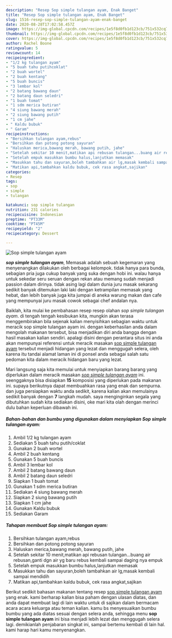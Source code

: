 ```yaml
---
description: "Resep Sop simple tulangan ayam, Enak Banget"
title: "Resep Sop simple tulangan ayam, Enak Banget"
slug: 1516-resep-sop-simple-tulangan-ayam-enak-banget
date: 2020-08-28T17:02:58.457Z
image: https://img-global.cpcdn.com/recipes/1e5f8d0fb1d123cb/751x532cq70/sop-simple-tulangan-ayam-foto-resep-utama.jpg
thumbnail: https://img-global.cpcdn.com/recipes/1e5f8d0fb1d123cb/751x532cq70/sop-simple-tulangan-ayam-foto-resep-utama.jpg
cover: https://img-global.cpcdn.com/recipes/1e5f8d0fb1d123cb/751x532cq70/sop-simple-tulangan-ayam-foto-resep-utama.jpg
author: Rachel Boone
ratingvalue: 5
reviewcount: 14
recipeingredient:
- "1/2 kg tulangan ayam"
- "5 buah tahu putihcoklat"
- "2 buah wortel"
- "2 buah kentang"
- "5 buah buncis"
- "3 lembar kol"
- "2 batang bawang daun"
- "2 batang daun seledri"
- "1 buah tomat"
- "1 sdm merica butiran"
- "4 siung bawang merah"
- "2 siung bawang putih"
- "1 cm jahe"
- " Kaldu bubuk"
- " Garam"
recipeinstructions:
- "Bersihkan tulangan ayam,rebus"
- "Bersihkan dan potong potong sayuran"
- "Haluskan merica,bawang merah, bawang putih, jahe"
- "Setelah sekitar 10 menit,matikan api rebusan tulangan...buang air rebusan,ganti dgn air yg baru rebus kembali sampai daging nya empuk"
- "Setelah empuk masukkan bumbu halus,lanjutkan memasak"
- "Masukkan tahu dan sayuran,boleh tambahkan air lg,masak kembali sampai mendidih"
- "Matikan api,tambahkan kaldu bubuk, cek rasa angkat,sajikan"
categories:
- Resep
tags:
- sop
- simple
- tulangan

katakunci: sop simple tulangan 
nutrition: 231 calories
recipecuisine: Indonesian
preptime: "PT33M"
cooktime: "PT45M"
recipeyield: "2"
recipecategory: Dessert

---
```



![Sop simple tulangan ayam](https://img-global.cpcdn.com/recipes/1e5f8d0fb1d123cb/751x532cq70/sop-simple-tulangan-ayam-foto-resep-utama.jpg)

<b><i>sop simple tulangan ayam</i></b>, Memasak adalah sebuah kegemaran yang menyenangkan dilakukan oleh berbagai kelompok. tidak hanya para bunda, sebagian pria juga cukup banyak yang suka dengan hobi ini. walau hanya untuk sekedar seru seruan dengan rekan atau memang sudah menjadi passion dalam dirinya. tidak asing lagi dalam dunia juru masak sekarang sedikit banyak ditemukan laki laki dengan ketrampilan memasak yang hebat, dan lebih banyak juga kita jumpai di aneka warung makan dan cafe yang mempunyai juru masak cowok sebagai chef andalan nya.



Baiklah, kita mulai ke pembahasan resep resep olahan <i>sop simple tulangan ayam</i>. di tengah tengah kesibukan kita, mungkin akan terasa menggembirakan bila sejenak kalian menyisihkan sebagian waktu untuk meracik sop simple tulangan ayam ini. dengan keberhasilan anda dalam mengolah makanan tersebut, bisa menjadikan diri anda bangga dengan hasil masakan kalian sendiri. apalagi disini dengan perantara situs ini anda akan mempunyai referensi untuk meracik masakan <u>sop simple tulangan ayam</u> tersebut menjadi hidangan yang lezat dan menggugah selera, oleh karena itu tandai alamat laman ini di ponsel anda sebagai salah satu pedoman kita dalam meracik hidangan baru yang lezat.


Mari langsung saja kita memulai untuk menyiapkan barang barang yang diperlukan dalam meracik masakan <u><i>sop simple tulangan ayam</i></u> ini. seenggaknya bisa disiapkan <b>15</b> komposisi yang diperlukan pada makanan ini. supaya berikutnya dapat membuahkan rasa yang enak dan sempurna. dan juga persiapkan waktu anda sedikit, karena kalian akan memulainya sedikit banyak dengan <b>7</b> langkah mudah. saya menginginkan segala yang dibutuhkan sudah kita sediakan disini, oke mari kita olah dengan merinci dulu bahan keperluan dibawah ini.

<!--inarticleads1-->

##### Bahan-bahan dan bumbu yang digunakan dalam menyiapkan Sop simple tulangan ayam:

1. Ambil 1/2 kg tulangan ayam
1. Sediakan 5 buah tahu putih/coklat
1. Gunakan 2 buah wortel
1. Ambil 2 buah kentang
1. Gunakan 5 buah buncis
1. Ambil 3 lembar kol
1. Ambil 2 batang bawang daun
1. Ambil 2 batang daun seledri
1. Siapkan 1 buah tomat
1. Gunakan 1 sdm merica butiran
1. Sediakan 4 siung bawang merah
1. Siapkan 2 siung bawang putih
1. Siapkan 1 cm jahe
1. Gunakan  Kaldu bubuk
1. Sediakan  Garam




<!--inarticleads2-->

##### Tahapan membuat Sop simple tulangan ayam:

1. Bersihkan tulangan ayam,rebus
1. Bersihkan dan potong potong sayuran
1. Haluskan merica,bawang merah, bawang putih, jahe
1. Setelah sekitar 10 menit,matikan api rebusan tulangan...buang air rebusan,ganti dgn air yg baru rebus kembali sampai daging nya empuk
1. Setelah empuk masukkan bumbu halus,lanjutkan memasak
1. Masukkan tahu dan sayuran,boleh tambahkan air lg,masak kembali sampai mendidih
1. Matikan api,tambahkan kaldu bubuk, cek rasa angkat,sajikan




Berikut sedikit bahasan makanan tentang resep <u>sop simple tulangan ayam</u> yang enak. kami berharap kalian bisa paham dengan ulasan diatas, dan anda dapat membuat lagi di lain waktu untuk di sajikan dalam bermacam acara acara keluarga atau teman kalian. kamu bs menyesuaikan bumbu bumbu yang ada diatas sesuai dengan selera anda, sehingga menu <b>sop simple tulangan ayam</b> ini bisa menjadi lebih lezat dan menggugah selera lagi. demikianlah penjabaran singkat ini, sampai bertemu kembali di lain hal. kami harap hari kamu menyenangkan.
